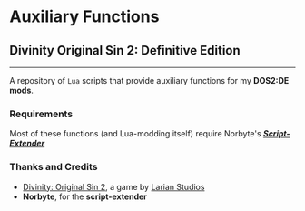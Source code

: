 # Auxiliary Functions

## Divinity Original Sin 2: Definitive Edition

---

A repository of `Lua` scripts that provide auxiliary functions for my **DOS2:DE mods**.

### Requirements

Most of these functions (and Lua-modding itself) require Norbyte's **_[Script-Extender](https://github.com/Norbyte/ositools)_**

### Thanks and Credits

- [Divinity: Original Sin 2](http://store.steampowered.com/app/435150/Divinity_Original_Sin_2/), a game by [Larian Studios](http://larian.com/)
- **Norbyte**, for the **script-extender**
